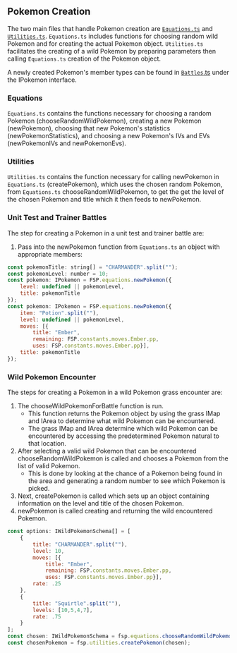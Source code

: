 ## Pokemon Creation

The two main files that handle Pokemon creation are [`Equations.ts`](../src/components/Equations.ts) and [`Utilities.ts`](../src/components/Utilities.ts).
`Equations.ts` includes functions for choosing random wild Pokemon and for creating the actual Pokemon object.
`Utilities.ts` facilitates the creating of a wild Pokemon by preparing parameters then calling `Equations.ts` creation of the Pokemon object.

A newly created Pokemon's member types can be found in [`Battles`.ts](../src/components/Battles.ts) under the IPokemon interface.

### Equations

`Equations.ts` contains the functions necessary for choosing a random Pokemon (chooseRandomWildPokemon), creating a new Pokemon (newPokemon), choosing that new Pokemon's statistics (newPokemonStatistics), and choosing a new Pokemon's IVs and EVs (newPokemonIVs and newPokemonEvs).

### Utilities

`Utilities.ts` contains the function necessary for calling newPokemon in `Equations.ts` (createPokemon), which uses the chosen random Pokemon, from `Equations.ts` chooseRandomWildPokemon, to get the get the level of the chosen Pokemon and title which it then feeds to newPokemon.

### Unit Test and Trainer Battles

The step for creating a Pokemon in a unit test and trainer battle are:
1. Pass into the newPokemon function from `Equations.ts` an object with appropriate members:

```javascript
const pokemonTitle: string[] = "CHARMANDER".split("");
const pokemonLevel: number = 10;
const pokemon: IPokemon = FSP.equations.newPokemon({
    level: undefined || pokemonLevel,
    title: pokemonTitle
});
const pokemon: IPokemon = FSP.equations.newPokemon({
    item: "Potion".split(""),
    level: undefined || pokemonLevel,
    moves: [{
        title: "Ember",
        remaining: FSP.constants.moves.Ember.pp,
        uses: FSP.constants.moves.Ember.pp}],
    title: pokemonTitle
});
```

### Wild Pokemon Encounter

The steps for creating a Pokemon in a wild Pokemon grass encounter are:
1. The chooseWildPokemonForBattle function is run.
    * This function returns the Pokemon object by using the grass IMap and IArea to determine what wild Pokemon can be encountered.
    * The grass IMap and IArea determine which wild Pokemon can be encountered by accessing the predetermined Pokemon natural to that location.
2. After selecting a valid wild Pokemon that can be encountered chooseRandomWildPokemon is called and chooses a Pokemon from the list of valid Pokemon.
    * This is done by looking at the chance of a Pokemon being found in the area and generating a random number to see which Pokemon is picked.
3. Next, createPokemon is called which sets up an object containing information on the level and title of the chosen Pokemon.
4. newPokemon is called creating and returning the wild encountered Pokemon.

```javascript
const options: IWildPokemonSchema[] = [
    {
        title: "CHARMANDER".split(""),
        level: 10,
        moves: [{
            title: "Ember",
            remaining: FSP.constants.moves.Ember.pp,
            uses: FSP.constants.moves.Ember.pp}],
        rate: .25
    },
    {
        title: "Squirtle".split(""),
        levels: [10,5,4,7],
        rate: .75
    }
];
const chosen: IWildPokemonSchema = fsp.equations.chooseRandomWildPokemon(options);
const chosenPokemon = fsp.utilities.createPokemon(chosen);
```
